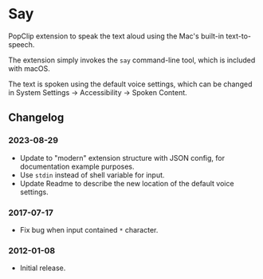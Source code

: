# Say

PopClip extension to speak the text aloud using the Mac's built-in text-to-speech.

The extension simply invokes the `say` command-line tool, which is included with macOS.

The text is spoken using the default voice settings, which can be changed in System Settings → Accessibility → Spoken Content.

## Changelog

### 2023-08-29

- Update to "modern" extension structure with JSON config, for documentation example purposes.
- Use `stdin` instead of shell variable for input.
- Update Readme to describe the new location of the default voice settings.

### 2017-07-17

- Fix bug when input contained `*` character.

### 2012-01-08

- Initial release.
